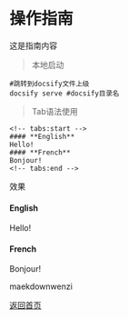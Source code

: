 # 操作指南

这是指南内容  

> 本地启动

```shell
#跳转到docsify文件上级
docsify serve #docsify目录名
```

> Tab语法使用
```shell
<!-- tabs:start -->
#### **English**
Hello!
#### **French**
Bonjour!
<!-- tabs:end -->
```
效果
<!-- tabs:start -->

#### **English**

Hello!

#### **French**

Bonjour!

<!-- tabs:end -->

maekdownwenzi

[返回首页](/)